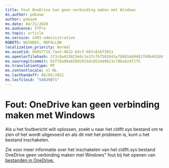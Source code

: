 ```yaml
---
title: Fout OneDrive kan geen verbinding maken met Windows
ms.author: pebaum
author: pebaum
ms.date: 04/21/2020
ms.audience: ITPro
ms.topic: article
ms.service: o365-administration
ROBOTS: NOINDEX, NOFOLLOW
localization_priority: Normal
ms.assetid: 69957735-7ae3-4622-b3cf-607c816f3651
ms.openlocfilehash: 2f3c8a423023e6c1e37cfbf502d41e7b883ab9481f60b492d4fc5f3bdc0b8619
ms.sourcegitcommit: b5f7da89a650d2915dc652449623c78be6247175
ms.translationtype: MT
ms.contentlocale: nl-NL
ms.lasthandoff: 08/05/2021
ms.locfileid: "54029871"
---
```

# <a name="error-onedrive-cannot-connect-to-windows"></a>Fout: OneDrive kan geen verbinding maken met Windows

Als u het foutbericht wilt oplossen, zoekt u naar het cldflt.sys bestand om te zien of het wordt uitgevoerd en als dit niet het probleem is, kunt u het bestand inschakelen. 
  
Zie voor meer informatie over het inschakelen van het cldflt.sys bestand OneDrive geen verbinding maken met Windows" fout bij het openen van [bestanden in OneDrive.](https://go.microsoft.com/fwlink/?Linkid=2031032)
  

